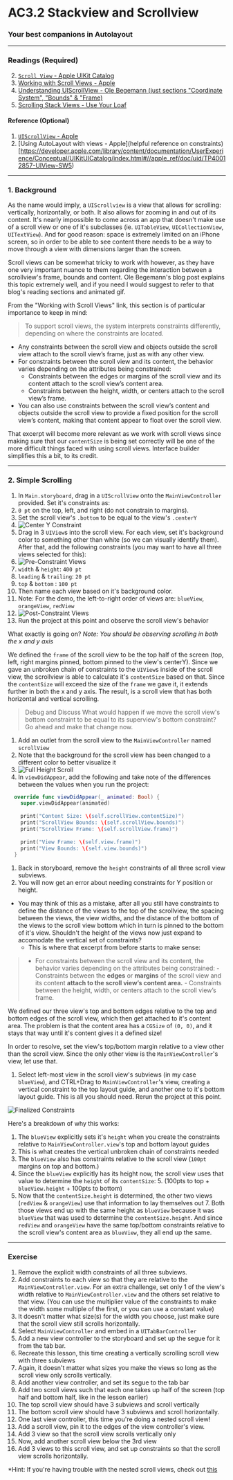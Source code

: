 # AC3.2 Stackview and Scrollview
### Your best companions in Autolayout

---
### Readings (Required)
2. [`Scroll View` - Apple UIKit Catalog](https://developer.apple.com/library/content/documentation/UserExperience/Conceptual/UIKitUICatalog/UIScrollView.html#//apple_ref/doc/uid/TP40012857-UIScrollView)
2. [Working with Scroll Views - Apple](https://developer.apple.com/library/content/documentation/UserExperience/Conceptual/AutolayoutPG/WorkingwithScrollViews.html#//apple_ref/doc/uid/TP40010853-CH24-SW1)
3. [Understanding UIScrollView - Ole Begemann (just sections "Coordinate System", "Bounds" & "Frame)](https://oleb.net/blog/2014/04/understanding-uiscrollview/)
3. [Scrolling Stack Views - Use Your Loaf](http://useyourloaf.com/blog/scrolling-stack-views/)

#### Reference (Optional)
1. [`UIScrollView` - Apple](https://developer.apple.com/reference/uikit/uiscrollview)
2. [Using AutoLayout with views - Apple](helpful reference on constraints)[https://developer.apple.com/library/content/documentation/UserExperience/Conceptual/UIKitUICatalog/index.html#//apple_ref/doc/uid/TP40012857-UIView-SW5)

---
### 1. Background
As the name would imply, a `UIScrollview` is a view that allows for scrolling: vertically, horizontally, or both. It also allows for zooming in and out of its content. It's nearly impossible to come across an app that doesn't make use of a scroll view or one of it's subclasses (ie. `UITableView`, `UICollectionView`, `UITextView`). And for good reason: space is extremely limited on an iPhone screen, so in order to be able to see content there needs to be a way to move through a view with dimensions larger than the screen. 

Scroll views can be somewhat tricky to work with however, as they have one very important nuance to them regarding the interaction between a scrollview's frame, bounds and content. Ole Begemann's blog post explains this topic extremely well, and if you need I would suggest to refer to that blog's reading sections and animated gif.

From the "Working with Scroll Views" link, this section is of particular importance to keep in mind:
> To support scroll views, the system interprets constraints differently, depending on where the constraints are located.
  - Any constraints between the scroll view and objects outside the scroll view attach to the scroll view’s frame, just as with any other view.
  - For constraints between the scroll view and its content, the behavior varies depending on the attributes being constrained:
     - Constraints between the edges or margins of the scroll view and its content attach to the scroll view’s content area.
     - Constraints between the height, width, or centers attach to the scroll view’s frame.
  - You can also use constraints between the scroll view’s content and objects outside the scroll view to provide a fixed position for the scroll view’s content, making that content appear to float over the scroll view.

That excerpt will become more relevant as we work with scroll views since making sure that our `contentSize` is being set correctly will be one of the more difficult things faced with using scroll views. Interface builder simplifies this a bit, to its credit. 

---
### 2. Simple Scrolling

1. In `Main.storyboard`, drag in a `UIScrollView` onto the `MainViewController` provided. Set it's constraints as: 
  2. `0 pt` on the top, left, and right (do not constrain to margins).
  3. Set the scroll view's `.bottom` to be equal to the view's `.centerY`
  4. ![Center Y Constraint](http://i.imgur.com/yGJx6Yem.png)
4. Drag in 3 `UIView`s into the scroll view. For each view, set it's background color to something other than white (so we can visually identify them). After that, add the following constraints (you may want to have all three views selected for this):
  4. ![Pre-Constraint Views](http://i.imgur.com/WGpJOFEm.png)
  5. `width` & `height`: `400 pt`
  6. `leading` & `trailing`: `20 pt`
  7. `top` & `bottom` : `100 pt`
  8. Then name each view based on it's background color.
  9. Note: For the demo, the left-to-right order of views are: `blueView`, `orangeView`, `redView`
  10. ![Post-Constraint Views](http://i.imgur.com/S794APKm.png)
8. Run the project at this point and observe the scroll view's behavior

What exactly is going on? 
*Note: You should be observing scrolling in both the x and y axis*

We defined the `frame` of the scroll view to be the top half of the screen (top, left, right margins pinned, bottom pinned to the view's centerY). Since we gave an unbroken chain of constraints to the `UIView`s inside of the scroll view, the scrollview is able to calculate it's `contentSize` based on that. Since the `contentSize` will exceed the size of the `frame` we gave it, it extends further in both the x and y axis. The result, is a scroll view that has both horizontal and vertical scrolling. 

> Debug and Discuss
What would happen if we move the scroll view's bottom constraint to be equal to its superview's bottom constraint? Go ahead and make that change now.

1. Add an outlet from the scroll view to the `MainViewController` named `scrollView`
  1. Note that the background for the scroll view has been changed to a different color to better visualize it
  2. ![Full Height Scroll](http://i.imgur.com/demSnDwm.png)
2. In `viewDidAppear`, add the following and take note of the differences between the values when you run the project: 
```swift
  override func viewDidAppear(_ animated: Bool) {
    super.viewDidAppear(animated)
    
    print("Content Size: \(self.scrollView.contentSize)")
    print("ScrollView Bounds: \(self.scrollView.bounds)")
    print("ScrollView Frame: \(self.scrollView.frame)")
    
    print("View Frame: \(self.view.frame)")
    print("View Bounds: \(self.view.bounds)")
  }
```

1. Back in storyboard, remove the `height` constraints of all three scroll view subviews. 
1. You will now get an error about needing constraints for Y position or height. 

- You may think of this as a mistake, after all you still have constraints to define the distance of the views to the top of the scrollview, the spacing between the views, the view widths, and the distance of the bottom of the views to the scroll view bottom which in turn is pinned to the bottom of it's view. Shouldn't the height of the views now just expand to accomodate the vertical set of constraints?
  - This is where that excerpt from before starts to make sense: 

> - For constraints between the scroll view and its content, the behavior varies depending on the attributes being constrained:
     - Constraints between the **edges** or **margins** of the scroll view and its content **attach to the scroll view’s content area.**
     - Constraints between the height, width, or centers attach to the scroll view’s frame.

We defined our three view's top and bottom edges relative to the top and bottom edges of the scroll view, which then get attached to it's content area. The problem is that the content area has a `CGSize` of `(0, 0)`, and it stays that way until it's content gives it a defined size!

In order to resolve, set the view's top/bottom margin relative to a view other than the scroll view. Since the only other view is the `MainViewController`'s view, let use that. 

1. Select left-most view in the scroll view's subviews (in my case `blueView`), and CTRL+Drag to `MainViewController`'s view, creating a vertical constraint to the top layout guide, and another one to it's bottom layout guide. This is all you should need. Rerun the project at this point. 

![Finalized Constraints](http://i.imgur.com/VC6d0xI.png)

Here's a breakdown of why this works:
1. The `blueView` explicitly sets it's `height` when you create the constraints relative to `MainViewController.view`'s top and bottom layout guides
  2. This is what creates the vertical unbroken chain of constraints needed
3. The `blueView` also has constraints relative to the scroll view (`100pt` margins on top and bottom.)
  4. Since the `blueView` explicitly has its height now, the scroll view uses that value to determine the `height` of its `contentSize`:
    5. (100pts to top + `blueView.height` + 100pts to bottom)
  6. Now that the `contentSize.height` is determined, the other two views (`redView` & `orangeView`) use that information to lay themselves out
    7. Both those views end up with the same height as `blueView` because it was `blueView` that was used to determine the `contentSize.height`. And since `redView` and `orangeView` have the same top/bottom constraints relative to the scroll view's content area as `blueView`, they all end up the same. 

---
### Exercise
1. Remove the explicit width constraints of all three subviews. 
2. Add constraints to each view so that they are relative to the `MainViewController.view`. For an extra challenge, set only 1 of the view's width relative to `MainViewController.view` and the others set relative to that view. (You can use the multiplier value of the constraints to make the width some multiple of the first, or you can use a constant value)
3. It doesn't matter what size(s) for the width you choose, just make sure that the scroll view still scrolls horizontally. 
1. Select `MainViewController` and embed in a `UITabBarController`
2. Add a new view controller to the storyboard and set up the segue for it from the tab bar. 
3. Recreate this lesson, this time creating a vertically scrolling scroll view with three subviews
4. Again, it doesn't matter what sizes you make the views so long as the scroll view only scrolls vertically. 
3. Add another view controller, and set its segue to the tab bar
4. Add two scroll views such that each one takes up half of the screen (top half and bottom half, like in the lesson earlier)
5. The top scroll view should have 3 subviews and scroll vertically
6. The bottom scroll view should have 3 subviews and scroll horizontally. 
4. One last view controller, this time you're doing a nested scroll view!
5. Add a scroll view, pin it to the edges of the view controller's view.
6. Add 3 view so that the scroll view scrolls vertically only
7. Now, add another scroll view below the 3rd view
8. Add 3 views to this scroll view, and set up constraints so that the scroll view scrolls horizontally. 

*Hint: If you're having trouble with the nested scroll views, check out [this](http://www.appcoda.com/uiscrollview-introduction/)

